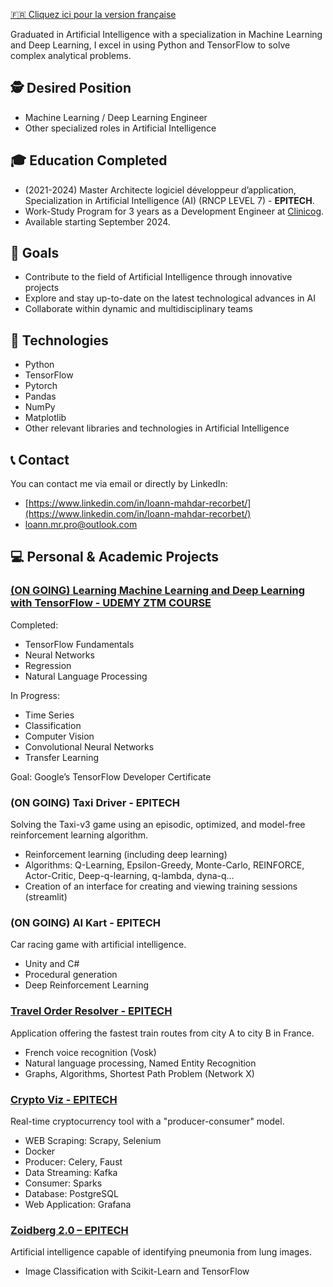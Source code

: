 [🇫🇷 Cliquez ici pour la version française](./README_FR.md)

Graduated in Artificial Intelligence with a specialization in Machine Learning and Deep Learning, I excel in using Python and TensorFlow to solve complex analytical problems.

## 🕵️ Desired Position
- Machine Learning / Deep Learning Engineer
- Other specialized roles in Artificial Intelligence

## 🎓 Education Completed

- (2021-2024) Master Architecte logiciel développeur d’application, Specialization in Artificial Intelligence (AI) (RNCP LEVEL 7) - **EPITECH**.
- Work-Study Program for 3 years as a Development Engineer at  [Clinicog](https://www.clinicog.fr/).
- Available starting September 2024.

## 🎯 Goals

- Contribute to the field of Artificial Intelligence through innovative projects
- Explore and stay up-to-date on the latest technological advances in AI
- Collaborate within dynamic and multidisciplinary teams

## 🤖 Technologies

- Python
- TensorFlow
- Pytorch
- Pandas
- NumPy
- Matplotlib
- Other relevant libraries and technologies in Artificial Intelligence

## 📞 Contact

You can contact me via email or directly by LinkedIn:
- [https://www.linkedin.com/in/loann-mahdar-recorbet/](https://www.linkedin.com/in/loann-mahdar-recorbet/)
- [loann.mr.pro@outlook.com](mailto:loann.mr.pro@outlook.com)

## 💻 Personal & Academic Projects

### [(ON GOING) Learning Machine Learning and Deep Learning with TensorFlow - UDEMY ZTM COURSE](https://github.com/LoannMR/Tensorflow-Zero-to-Mastery)

Completed:
- TensorFlow Fundamentals
- Neural Networks
- Regression
- Natural Language Processing

In Progress:
- Time Series
- Classification
- Computer Vision
- Convolutional Neural Networks
- Transfer Learning

Goal: Google’s TensorFlow Developer Certificate

### (ON GOING) Taxi Driver - EPITECH

Solving the Taxi-v3 game using an episodic, optimized, and model-free reinforcement learning algorithm.
- Reinforcement learning (including deep learning)
- Algorithms: Q-Learning, Epsilon-Greedy, Monte-Carlo, REINFORCE, Actor-Critic, Deep-q-learning, q-lambda, dyna-q...
- Creation of an interface for creating and viewing training sessions (streamlit)

### (ON GOING) AI Kart - EPITECH

Car racing game with artificial intelligence.
- Unity and C#
- Procedural generation
- Deep Reinforcement Learning

### [Travel Order Resolver - EPITECH](https://github.com/LoannMR/train-travel-order-resolver)

Application offering the fastest train routes from city A to city B in France.
- French voice recognition (Vosk)
- Natural language processing, Named Entity Recognition
- Graphs, Algorithms, Shortest Path Problem (Network X)

### [Crypto Viz - EPITECH](https://github.com/LoannMR/cryptocurrency)

Real-time cryptocurrency tool with a "producer-consumer" model.
- WEB Scraping: Scrapy, Selenium
- Docker
- Producer: Celery, Faust
- Data Streaming: Kafka
- Consumer: Sparks
- Database: PostgreSQL
- Web Application: Grafana

### [Zoidberg 2.0 – EPITECH](https://github.com/LoannMR/Epitech-zoidberg)
Artificial intelligence capable of identifying pneumonia from lung images.
- Image Classification with Scikit-Learn and TensorFlow